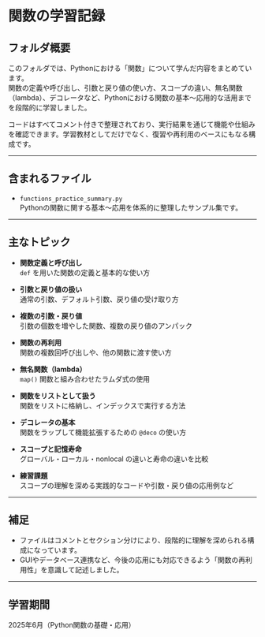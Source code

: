 # 関数の学習記録

## フォルダ概要

このフォルダでは、Pythonにおける「関数」について学んだ内容をまとめています。  
関数の定義や呼び出し、引数と戻り値の使い方、スコープの違い、無名関数（lambda）、デコレータなど、Pythonにおける関数の基本〜応用的な活用までを段階的に学習しました。

コードはすべてコメント付きで整理されており、実行結果を通じて機能や仕組みを確認できます。学習教材としてだけでなく、復習や再利用のベースにもなる構成です。

---

## 含まれるファイル

- `functions_practice_summary.py`  
  Pythonの関数に関する基本〜応用を体系的に整理したサンプル集です。

---

## 主なトピック

- **関数定義と呼び出し**  
  `def` を用いた関数の定義と基本的な使い方

- **引数と戻り値の扱い**  
  通常の引数、デフォルト引数、戻り値の受け取り方

- **複数の引数・戻り値**  
  引数の個数を増やした関数、複数の戻り値のアンパック

- **関数の再利用**  
  関数の複数回呼び出しや、他の関数に渡す使い方

- **無名関数（lambda）**  
  `map()` 関数と組み合わせたラムダ式の使用

- **関数をリストとして扱う**  
  関数をリストに格納し、インデックスで実行する方法

- **デコレータの基本**  
  関数をラップして機能拡張するための `@deco` の使い方

- **スコープと記憶寿命**  
  グローバル・ローカル・nonlocal の違いと寿命の違いを比較

- **練習課題**  
  スコープの理解を深める実践的なコードや引数・戻り値の応用例など

---

## 補足

- ファイルはコメントとセクション分けにより、段階的に理解を深められる構成になっています。
- GUIやデータベース連携など、今後の応用にも対応できるよう「関数の再利用性」を意識して記述しました。

---

## 学習期間

2025年6月（Python関数の基礎・応用）
